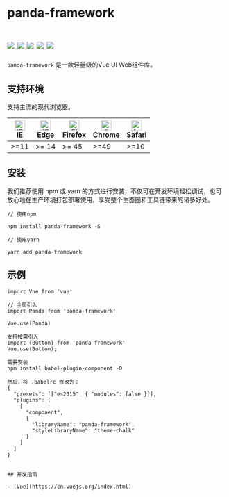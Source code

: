 <h1>
panda-framework
</h1>
<div class="panda-logo">
  
</div>
    <h1>
      <img src="https://travis-ci.com/panda-framework/panda-framework.svg?branch=master">
      <img src="https://codecov.io/gh/panda-framework/panda-framework/branch/master/graph/badge.svg">
      <img src="https://img.shields.io/badge/license-MIT-000000.svg">
      <img src="https://img.shields.io/badge/webpack-4-blue.svg">
      <img src="https://img.shields.io/badge/vue-2.6.10-green.svg">
  </h1>


`panda-framework` 是一款轻量级的Vue UI Web组件库。

## 支持环境
支持主流的现代浏览器。

| <img src="https://raw.githubusercontent.com/alrra/browser-logos/master/src/edge/edge_48x48.png" alt="IE / Edge" width="24px" height="24px" /></br>IE | <img src="https://raw.githubusercontent.com/alrra/browser-logos/master/src/edge/edge_48x48.png" alt="IE / Edge" width="24px" height="24px" /></br>Edge | <img src="https://raw.githubusercontent.com/alrra/browser-logos/master/src/firefox/firefox_48x48.png" alt="Firefox" width="24px" height="24px" /></br>Firefox | <img src="https://raw.githubusercontent.com/alrra/browser-logos/master/src/chrome/chrome_48x48.png" alt="Chrome" width="24px" height="24px" /> </br>Chrome | <img src="https://raw.githubusercontent.com/alrra/browser-logos/master/src/safari/safari_48x48.png" alt="Safari" width="24px" height="24px" /></br>Safari |
| ---------------------------------------------------------------------------------------------------------------------------------------------------- | ------------------------------------------------------------------------------------------------------------------------------------------------------ | ------------------------------------------------------------------------------------------------------------------------------------------------------------- | ---------------------------------------------------------------------------------------------------------------------------------------------------------- | --------------------------------------------------------------------------------------------------------------------------------------------------------- |
| >=11                                                                                                                                                 | >= 14                                                                                                                                                  | >= 45                                                                                                                                                         | >=49                                                                                                                                                       | >=10                                                                                                                                                      |

## 安装

我们推荐使用 npm 或 yarn 的方式进行安装，不仅可在开发环境轻松调试，也可放心地在生产环境打包部署使用，享受整个生态圈和工具链带来的诸多好处。

```shell
// 使用npm

npm install panda-framework -S

// 使用yarn

yarn add panda-framework
```

## 示例

```
import Vue from 'vue'

// 全局引入
import Panda from 'panda-framework'

Vue.use(Panda)

支持按需引入
import {Button} from 'panda-framework'
Vue.use(Button);

需要安装
npm install babel-plugin-component -D

然后，将 .babelrc 修改为：
{
  "presets": [["es2015", { "modules": false }]],
  "plugins": [
    [
      "component",
      {
        "libraryName": "panda-framework",
        "styleLibraryName": "theme-chalk"
      }
    ]
  ]
}


## 开发指南

- [Vue](https://cn.vuejs.org/index.html)